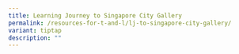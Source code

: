 ```yaml
---
title: Learning Journey to Singapore City Gallery
permalink: /resources-for-t-and-l/lj-to-singapore-city-gallery/
variant: tiptap
description: ""
---
```

